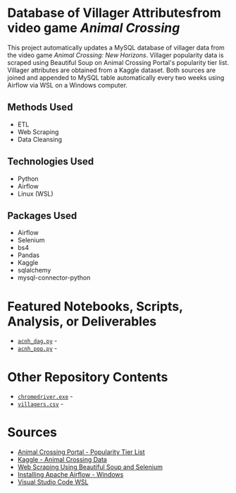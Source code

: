# Database of Villager Attributesfrom video game *Animal Crossing*
This project automatically updates a MySQL database of villager data from the video game *Animal Crossing: New Horizons*. Villager popularity data is scraped using Beautiful Soup on Animal Crossing Portal's popularity tier list. Villager attributes are obtained from a Kaggle dataset. Both sources are joined and appended to MySQL table automatically every two weeks using Airflow via WSL on a Windows computer.

## Methods Used
* ETL
* Web Scraping
* Data Cleansing

## Technologies Used
* Python
* Airflow
* Linux (WSL)

## Packages Used
* Airflow
* Selenium
* bs4
* Pandas
* Kaggle
* sqlalchemy
* mysql-connector-python

# Featured Notebooks, Scripts, Analysis, or Deliverables
* [```acnh_dag.py```](https://github.com/ErikaJacobs/Animal-Crossing-Popularity-Data/blob/master/acnh_dag.py) - 
* [```acnh_pop.py```](https://github.com/ErikaJacobs/Animal-Crossing-Popularity-Data/blob/master/acnh_pop.py) - 

# Other Repository Contents
* [```chromedriver.exe```](https://github.com/ErikaJacobs/Animal-Crossing-Popularity-Data/blob/master/chromedriver.exe) - 
* [```villagers.csv```](https://github.com/ErikaJacobs/Animal-Crossing-Popularity-Data/blob/master/villagers.csv) - 

# Sources
* [Animal Crossing Portal - Popularity Tier List](https://www.animalcrossingportal.com/games/new-horizons/guides/villager-popularity-list.php#/)
* [Kaggle - Animal Crossing Data](https://www.kaggle.com/jessicali9530/animal-crossing-new-horizons-nookplaza-dataset)
* [Web Scraping Using Beautiful Soup and Selenium](https://medium.com/ymedialabs-innovation/web-scraping-using-beautiful-soup-and-selenium-for-dynamic-page-2f8ad15efe25)
* [Installing Apache Airflow - Windows](https://medium.com/@ryanroline/installing-apache-airflow-on-windows-10-5247aa1249ef)
* [Visual Studio Code WSL](https://code.visualstudio.com/docs/remote/wsl)
